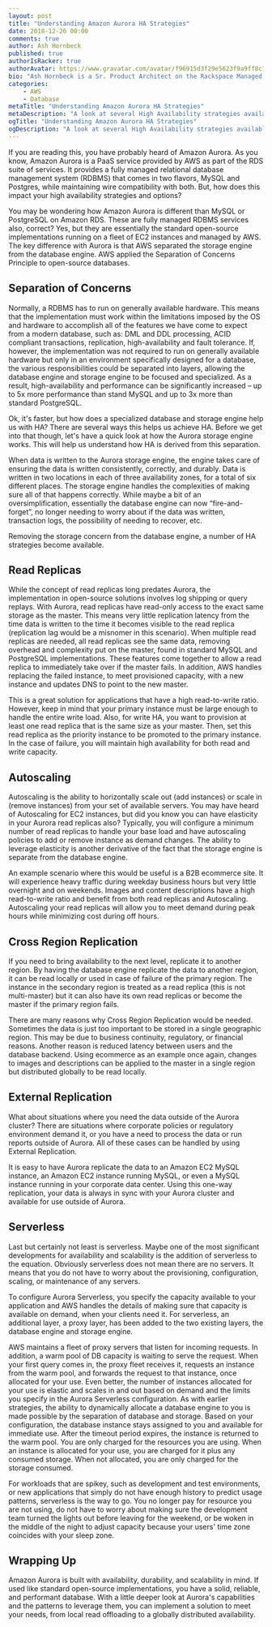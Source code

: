 ```yaml
---
layout: post
title: "Understanding Amazon Aurora HA Strategies"
date: 2018-12-26 00:00
comments: true
author: Ash Hornbeck
published: true
authorIsRacker: true
authorAvatar: https://www.gravatar.com/avatar/f96915d3f29e5623f9a9ff8c7cb3148f
bio: "Ash Hornbeck is a Sr. Product Architect on the Rackspace Managed Public Clouds Product Architecture Team."
categories:
    - AWS
    - Database
metaTitle: "Understanding Amazon Aurora HA Strategies"
metaDescription: "A look at several High Availability strategies available in Amazon Aurora."
ogTitle: "Understanding Amazon Aurora HA Strategies"
ogDescription: "A look at several High Availability strategies available in Amazon Aurora."
---
```

If you are reading this, you have probably heard of Amazon Aurora.  As you know, Amazon Aurora is a PaaS service provided by AWS as part of the RDS suite of services.  It provides a fully managed relational database management system (RDBMS) that comes in two flavors, MySQL and Postgres, while maintaining wire compatibility with both. But, how does this impact your high availability strategies and options? 

<!-- more -->

You may be wondering how Amazon Aurora is different than MySQL or PostgreSQL on Amazon RDS.  These are fully managed RDBMS services also, correct?  Yes, but they are essentially the standard open-source implementations running on a fleet of EC2 instances and managed by AWS.  The key difference with Aurora is that AWS separated the storage engine from the database engine.  AWS applied the Separation of Concerns Principle to open-source databases.

## Separation of Concerns

Normally, a RDBMS has to run on generally available hardware.  This means that the implementation must work within the limitations imposed by the OS and hardware to accomplish all of the features we have come to expect from a modern database, such as: DML and DDL processing, ACID compliant transactions, replication, high-availability and fault tolerance.  If, however, the implementation was not required to run on generally available hardware but only in an environment specifically designed for a database, the various responsibilities could be separated into layers, allowing the database engine and storage engine to be focused and specialized.  As a result, high-availability and performance can be significantly increased – up to 5x more performance than stand MySQL and up to 3x more than standard PostgreSQL.

Ok, it's faster, but how does a specialized database and storage engine help us with HA?  There are several ways this helps us achieve HA.  Before we get into that though, let's have a quick look at how the Aurora storage engine works.  This will help us understand how HA is derived from this separation.

When data is written to the Aurora storage engine, the engine takes care of ensuring the data is written consistently, correctly, and durably.  Data is written in two locations in each of three availability zones, for a total of six different places.  The storage engine handles the complexities of making sure all of that happens correctly.  While maybe a bit of an oversimplification, essentially the database engine can now “fire-and-forget”, no longer needing to worry about if the data was written, transaction logs, the possibility of needing to recover, etc. 

Removing the storage concern from the database engine, a number of HA strategies become available.

## Read Replicas

While the concept of read replicas long predates Aurora, the implementation in open-source solutions involves log shipping or query replays.  With Aurora, read replicas have read-only access to the exact same storage as the master.  This means very little replication latency from the time data is written to the time it becomes visible to the read replica (replication lag would be a misnomer in this scenario).  When multiple read replicas are needed, all read replicas see the same data, removing overhead and complexity put on the master, found in standard MySQL and PostgreSQL implementations.  These features come together to allow a read replica to immediately take over if the master fails.  In addition, AWS handles replacing the failed instance, to meet provisioned capacity, with a new instance and updates DNS to point to the new master.

This is a great solution for applications that have a high read-to-write ratio.  However, keep in mind that your primary instance must be large enough to handle the entire write load.  Also, for write HA, you want to provision at least one read replica that is the same size as your master.  Then, set this read replica as the priority instance to be promoted to the primary instance.  In the case of failure, you will maintain high availability for both read and write capacity.

## Autoscaling

Autoscaling is the ability to horizontally scale out (add instances) or scale in (remove instances) from your set of available servers.  You may have heard of Autoscaling for EC2 instances, but did you know you can have elasticity in your Aurora read replicas also?  Typically, you will configure a minimum number of read replicas to handle your base load and have autoscaling policies to add or remove instance as demand changes.  The ability to leverage elasticity is another derivative of the fact that the storage engine is separate from the database engine.

An example scenario where this would be useful is a B2B ecommerce site.  It will experience heavy traffic during weekday business hours but very little overnight and on weekends.  Images and content descriptions have a high read-to-write ratio and benefit from both read replicas and Autoscaling.  Autoscaling your read replicas will allow you to meet demand during peak hours while minimizing cost during off hours.

## Cross Region Replication

If you need to bring availability to the next level, replicate it to another region.  By having the database engine replicate the data to another region, it can be read locally or used in case of failure of the primary region.  The instance in the secondary region is treated as a read replica (this is not multi-master) but it can also have its own read replicas or become the master if the primary region fails.
 
There are many reasons why Cross Region Replication would be needed.  Sometimes the data is just too important to be stored in a single geographic region.  This may be due to business continuity, regulatory, or financial reasons.  Another reason is reduced latency between users and the database backend.  Using ecommerce as an example once again, changes to images and descriptions can be applied to the master in a single region but distributed globally to be read locally. 


## External Replication

What about situations where you need the data outside of the Aurora cluster?  There are situations where corporate policies or regulatory environment demand it, or you have a need to process the data or run reports outside of Aurora.  All of these cases can be handled by using External Replication.

It is easy to have Aurora replicate the data to an Amazon EC2 MySQL instance, an Amazon EC2 instance running MySQL, or even a MySQL instance running in your corporate data center. Using this one-way replication, your data is always in sync with your Aurora cluster and available for use outside of Aurora.

## Serverless

Last but certainly not least is serverless.  Maybe one of the most significant developments for availability and scalability is the addition of serverless to the equation.  Obviously serverless does not mean there are no servers.  It means that you do not have to worry about the provisioning, configuration, scaling, or maintenance of any servers. 

To configure Aurora Serverless, you specify the capacity available to your application and AWS handles the details of making sure that capacity is available on demand, when your clients need it.  For serverless, an additional layer, a proxy layer, has been added to the two existing layers, the database engine and storage engine.

AWS maintains a fleet of proxy servers that listen for incoming requests.  In addition, a warm pool of DB capacity is waiting to serve the request.  When your first query comes in, the proxy fleet receives it, requests an instance from the warm pool, and forwards the request to that instance, once allocated for your use.  Even better, the number of instances allocated for your use is elastic and scales in and out based on demand and the limits you specify in the Aurora Serverless configuration.  As with earlier strategies, the ability to dynamically allocate a database engine to you is made possible by the separation of database and storage.  Based on your configuration, the database instance stays assigned to you and available for immediate use.  After the timeout period expires, the instance is returned to the warm pool.  You are only charged for the resources you are using.  When an instance is allocated for your use, you are charged for it plus any consumed storage.  When not allocated, you are only charged for the storage consumed.

For workloads that are spikey, such as development and test environments, or new applications that simply do not have enough history to predict usage patterns, serverless is the way to go.  You no longer pay for resource you are not using, do not have to worry about making sure the development team turned the lights out before leaving for the weekend, or be woken in the middle of the night to adjust capacity because your users' time zone coincides with your sleep zone.

## Wrapping Up

Amazon Aurora is built with availability, durability, and scalability in mind.  If used like standard open-source implementations, you have a solid, reliable, and performant database.  With a little deeper look at Aurora's capabilities and the patterns to leverage them, you can implement a solution to meet your needs, from local read offloading to a globally distributed availability.
